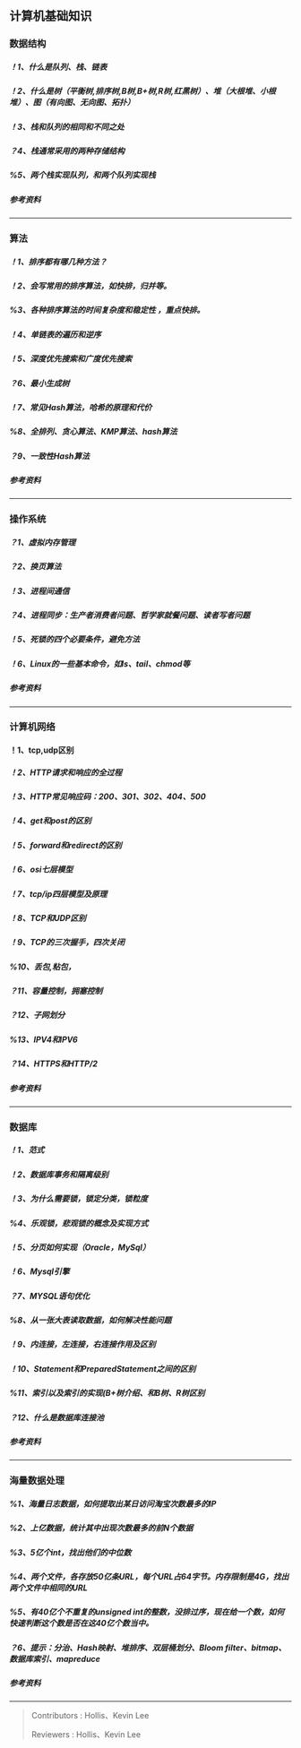 ## 计算机基础知识


### 数据结构
##### ！1、什么是队列、栈、链表

##### ！2、什么是树（平衡树,排序树,B树,B+树,R树,红黑树）、堆（大根堆、小根堆）、图（有向图、无向图、拓扑）

##### ！3、栈和队列的相同和不同之处 

##### ？4、栈通常采用的两种存储结构 

##### %5、两个栈实现队列，和两个队列实现栈

##### 参考资料

---


### 算法
##### ！1、排序都有哪几种方法？

##### ！2、会写常用的排序算法，如快排，归并等。

##### %3、各种排序算法的时间复杂度和稳定性 ，重点快排。

##### ！4、单链表的遍历和逆序 

##### ！5、深度优先搜索和广度优先搜索

##### ？6、最小生成树

##### ！7、常见Hash算法，哈希的原理和代价

##### %8、全排列、贪心算法、KMP算法、hash算法

##### ？9、一致性Hash算法

##### 参考资料

---

### 操作系统
##### ？1、虚拟内存管理 

##### ？2、换页算法 

##### ！3、进程间通信

##### ？4、进程同步：生产者消费者问题、哲学家就餐问题、读者写者问题

##### ！5、死锁的四个必要条件，避免方法

##### ！6、Linux的一些基本命令，如ls、tail、chmod等

##### 参考资料

---

### 计算机网络
#### ！1、tcp,udp区别 

##### ！2、HTTP请求和响应的全过程 

##### ！3、HTTP常见响应码：200、301、302、404、500

##### ！4、get和post的区别

##### ！5、forward和redirect的区别

##### ！6、osi七层模型

##### ！7、tcp/ip四层模型及原理

##### ！8、TCP和UDP区别

##### ！9、TCP的三次握手，四次关闭

##### %10、丢包,粘包，

##### ？11、容量控制，拥塞控制 

##### ？12、子网划分

##### %13、IPV4和IPV6

##### ？14、HTTPS和HTTP/2

##### 参考资料

---

### 数据库
##### ！1、范式

##### ！2、数据库事务和隔离级别

##### ！3、为什么需要锁，锁定分类，锁粒度

##### %4、乐观锁，悲观锁的概念及实现方式

##### ！5、分页如何实现（Oracle，MySql） 

##### ！6、Mysql引擎

##### ？7、MYSQL语句优化

##### %8、从一张大表读取数据，如何解决性能问题

##### ！9、内连接，左连接，右连接作用及区别 

##### ！10、Statement和PreparedStatement之间的区别 

##### %11、索引以及索引的实现(B+树介绍、和B树、R树区别

##### ？12、什么是数据库连接池

##### 参考资料

---

### 海量数据处理
##### %1、海量日志数据，如何提取出某日访问淘宝次数最多的IP

##### %2、上亿数据，统计其中出现次数最多的前N个数据

##### %3、5亿个int，找出他们的中位数

##### %4、两个文件，各存放50亿条URL，每个URL占64字节。内存限制是4G，找出两个文件中相同的URL

##### %5、有40亿个不重复的unsigned int的整数，没排过序，现在给一个数，如何快速判断这个数是否在这40亿个数当中。

##### ？6、提示：分治、Hash映射、堆排序、双层桶划分、Bloom filter、bitmap、数据库索引、mapreduce

##### 参考资料

---


> Contributors : Hollis、Kevin Lee
>
> Reviewers : Hollis、Kevin Lee
